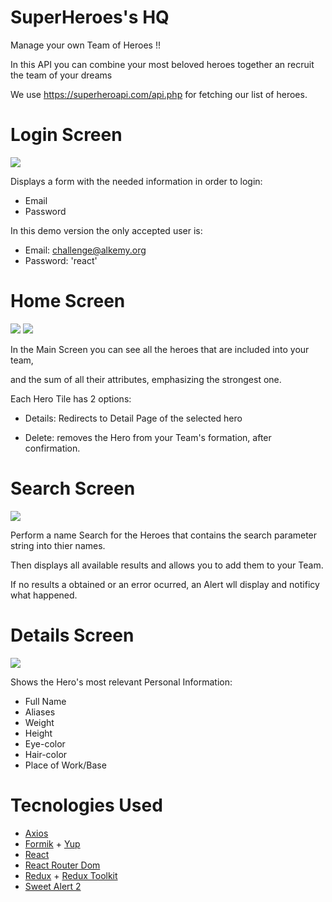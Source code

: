 # SuperHeroes's HQ

Manage your own Team of Heroes !!

In this API you can combine your most beloved heroes together an recruit the team of your dreams

We use https://superheroapi.com/api.php for fetching our list of heroes.

# Login Screen

<img src="DemoImgs/Login.png"/>

Displays a form with the needed information in order to login:

- Email
- Password

In this demo version the only accepted user is:

- Email: challenge@alkemy.org 
- Password: 'react'

# Home Screen

<img src="DemoImgs/Home_1.png"/>
<img src="DemoImgs/Home_2.png"/>

In the Main Screen you can see all the heroes that are included into your team,

and the sum of all their attributes, emphasizing the strongest one.

Each Hero Tile has 2 options: 

- Details: Redirects to Detail Page of the selected hero

- Delete: removes the Hero from your Team's formation, after confirmation.

# Search Screen

<img src="DemoImgs/Search.png" />

Perform a name Search for the Heroes that contains the search parameter string into thier names.

Then displays all available results and allows you to add them to your Team.

If no results a obtained or an error ocurred, an Alert wll display and notificy what happened.

# Details Screen

<img src="Details.png" />

Shows the Hero's most relevant Personal Information:

- Full Name
- Aliases
- Weight
- Height
- Eye-color
- Hair-color
- Place of Work/Base

# Tecnologies Used

- <a href="https://github.com/axios/axios">Axios</a>
- <a href="https://formik.org/docs/overview">Formik</a> + <a href="https://github.com/jquense/yup">Yup</a>
- <a href="https://es.reactjs.org/docs/getting-started.html">React</a>
- <a href="https://reactrouter.com/web/guides/quick-start">React Router Dom</a>
- <a href="https://redux.js.org/introduction/getting-started">Redux</a> + <a href="https://redux-toolkit.js.org/tutorials/quick-start">Redux Toolkit</a>
- <a href="https://sweetalert2.github.io/">Sweet Alert 2</a>